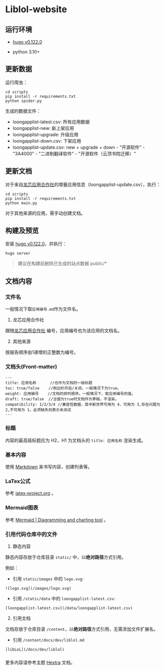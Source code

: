 # Liblol-website
## 运行环境

- [hugo v0.122.0](https://github.com/gohugoio/hugo/releases/tag/v0.122.0)

- python 3.10+ 

## 更新数据
运行爬虫：

```
cd scripts
pip install -r requirements.txt
python spider.py
```

生成的数据文件：

- loongapplist-latest.csv: 所有应用数据
- loongapplist-new: 新上架应用
- loongapplist-upgrade: 升级应用 
- loongapplist-down.csv: 下架应用
- loongapplist-update.csv: new + upgrade + down - "开源软件" - "3A4000" - "二进制翻译软件" - "开源软件（云顶书院迁移）"

## 更新文档

对于来自[龙芯应用合作社](https://app.loongapps.cn/home)的增量应用信息（loongapplist-update.csv），执行：

```
cd scripts
pip install -r requirements.txt
python main.py
```

对于其他来源的应用，需手动创建文档。

## 构建及预览

安装 [hugo v0.122.0](https://github.com/gohugoio/hugo/releases/tag/v0.122.0)，并执行：
```
hugo server
```
> 建议在构建前删除已生成的站点数据 public/*

## 文档内容

### 文件名

一般情况下取`应用编号.md`作为文件名。

1. 龙芯应用合作社

跟随[龙芯应用合作社](https://app.loongapps.cn/home) 编号，应用编号也为该应用的文档名。

2. 其他来源

按报告顺序由1递增的正整数为编号。


### 文档头(Front-matter)

```
---
title: 应用名称      //也作为文档的一级标题
toc: true/false    //侧边栏开启/关闭，一般情况下为true。
weight: 应用编号    //文档的排列顺序。一般情况下，取应用编号的值。
draft: true/false  //当值为true时文档作为草稿，不渲染。
compatibility: 1/2/3/4 //兼容性数据，其中新世界可用为 4，可用为 3,存在问题为 2,不可用为 1，此项缺失则表示未测试
---
```

### 标题

内容的最高级标题应为 H2，H1 为文档头的 `title: 应用名称` 渲染生成。

### 基本内容

使用 [Markdown](https://en.wikipedia.org/wiki/Markdown) 来书写内容，创建列表等。

### LaTex公式

参考 [latex-project.org](https://www.latex-project.org/) 。

### Mermaid图表

参考 [Mermaid | Diagramming and charting tool](https://mermaid.js.org/) 。

### 引用代码仓库中的文件

1. 静态内容

静态内容存放于仓库目录 `static/` 中，以**绝对路径**方式引用。

例如：

- 引用 `static/images` 中的 `logo.svg`:

```
![logo.svg](/images/logo.svg)
```

- 引用 `/static/data` 中的 `loongapplist-latest.csv`:

```
[loongapplist-latest.csv](/data/loongapplist-latest.csv)
```

2. 引用文档

文档存放于仓库目录 `/content`，以**绝对路径**方式引用，无需添加文件扩展名。

- 引用 `/content/docs/dev/liblol.md`

```
[libLoL](/docs/dev/liblol)
```
###

更多内容请参考主题 [Hextra](https://imfing.github.io/hextra/zh-cn/docs/) 文档。
